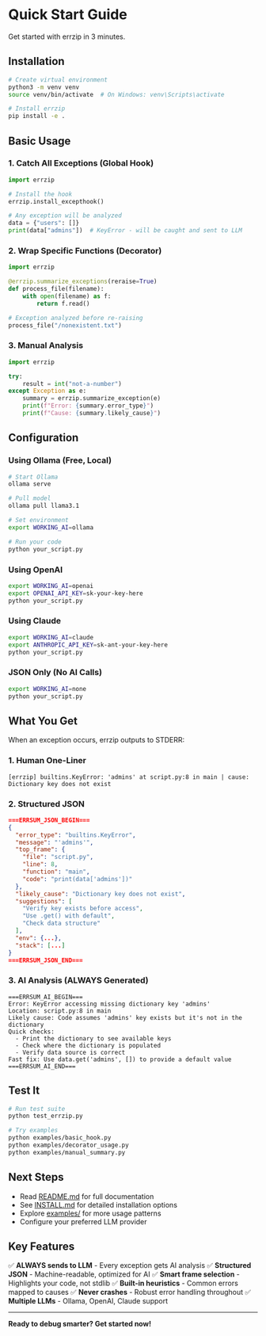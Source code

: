 # Quick Start Guide

Get started with errzip in 3 minutes.

## Installation

```bash
# Create virtual environment
python3 -m venv venv
source venv/bin/activate  # On Windows: venv\Scripts\activate

# Install errzip
pip install -e .
```

## Basic Usage

### 1. Catch All Exceptions (Global Hook)

```python
import errzip

# Install the hook
errzip.install_excepthook()

# Any exception will be analyzed
data = {"users": []}
print(data["admins"])  # KeyError - will be caught and sent to LLM
```

### 2. Wrap Specific Functions (Decorator)

```python
import errzip

@errzip.summarize_exceptions(reraise=True)
def process_file(filename):
    with open(filename) as f:
        return f.read()

# Exception analyzed before re-raising
process_file("/nonexistent.txt")
```

### 3. Manual Analysis

```python
import errzip

try:
    result = int("not-a-number")
except Exception as e:
    summary = errzip.summarize_exception(e)
    print(f"Error: {summary.error_type}")
    print(f"Cause: {summary.likely_cause}")
```

## Configuration

### Using Ollama (Free, Local)

```bash
# Start Ollama
ollama serve

# Pull model
ollama pull llama3.1

# Set environment
export WORKING_AI=ollama

# Run your code
python your_script.py
```

### Using OpenAI

```bash
export WORKING_AI=openai
export OPENAI_API_KEY=sk-your-key-here
python your_script.py
```

### Using Claude

```bash
export WORKING_AI=claude
export ANTHROPIC_API_KEY=sk-ant-your-key-here
python your_script.py
```

### JSON Only (No AI Calls)

```bash
export WORKING_AI=none
python your_script.py
```

## What You Get

When an exception occurs, errzip outputs to STDERR:

### 1. Human One-Liner
```
[errzip] builtins.KeyError: 'admins' at script.py:8 in main | cause: Dictionary key does not exist
```

### 2. Structured JSON
```json
===ERRSUM_JSON_BEGIN===
{
  "error_type": "builtins.KeyError",
  "message": "'admins'",
  "top_frame": {
    "file": "script.py",
    "line": 8,
    "function": "main",
    "code": "print(data['admins'])"
  },
  "likely_cause": "Dictionary key does not exist",
  "suggestions": [
    "Verify key exists before access",
    "Use .get() with default",
    "Check data structure"
  ],
  "env": {...},
  "stack": [...]
}
===ERRSUM_JSON_END===
```

### 3. AI Analysis (ALWAYS Generated)
```
===ERRSUM_AI_BEGIN===
Error: KeyError accessing missing dictionary key 'admins'
Location: script.py:8 in main
Likely cause: Code assumes 'admins' key exists but it's not in the dictionary
Quick checks:
  - Print the dictionary to see available keys
  - Check where the dictionary is populated
  - Verify data source is correct
Fast fix: Use data.get('admins', []) to provide a default value
===ERRSUM_AI_END===
```

## Test It

```bash
# Run test suite
python test_errzip.py

# Try examples
python examples/basic_hook.py
python examples/decorator_usage.py
python examples/manual_summary.py
```

## Next Steps

- Read [README.md](README.md) for full documentation
- See [INSTALL.md](INSTALL.md) for detailed installation options
- Explore [examples/](examples/) for more usage patterns
- Configure your preferred LLM provider

## Key Features

✅ **ALWAYS sends to LLM** - Every exception gets AI analysis
✅ **Structured JSON** - Machine-readable, optimized for AI
✅ **Smart frame selection** - Highlights your code, not stdlib
✅ **Built-in heuristics** - Common errors mapped to causes
✅ **Never crashes** - Robust error handling throughout
✅ **Multiple LLMs** - Ollama, OpenAI, Claude support

---

**Ready to debug smarter? Get started now!**
